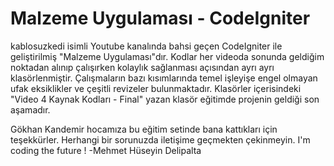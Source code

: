# Malzeme Uygulaması - CodeIgniter

kablosuzkedi isimli Youtube kanalında bahsi geçen CodeIgniter ile geliştirilmiş "Malzeme Uygulaması"dır. Kodlar her videoda sonunda geldiğim noktadan alınıp çalışırken kolaylık sağlanması açısından ayrı ayrı klasörlenmiştir. Çalışmaların bazı kısımlarında temel işleyişe engel olmayan ufak eksiklikler ve çeşitli revizeler bulunmaktadır. Klasörler içerisindeki "Video 4 Kaynak Kodları - Final" yazan klasör eğitimde projenin geldiği son aşamadır.

Gökhan Kandemir hocamıza bu eğitim setinde bana kattıkları için teşekkürler.
Herhangi bir sorunuzda iletişime geçmekten çekinmeyin. I'm coding the future !
-Mehmet Hüseyin Delipalta
